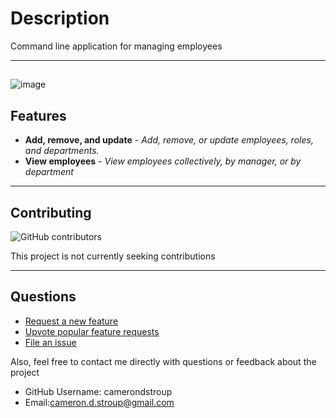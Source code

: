 # Description
Command line application for managing employees  

---
## 
![image](https://user-images.githubusercontent.com/90347622/169601510-db831d26-e43d-45a8-aa67-772980bc6615.png)



    



## Features
- **Add, remove, and update** - *Add, remove, or update employees, roles, and  departments.*
- **View employees** - *View employees collectively, by manager, or by department*



---
## Contributing
![GitHub contributors](https://img.shields.io/github/contributors/jscottrumptz/employee-tracker)

This project is not currently seeking contributions

---
## Questions

- [Request a new feature](mailto:jscott@rumptz.tech?subject=Feature%20request%20for%20employee-tracker)
- [Upvote popular feature requests](https://github.com/jscottrumptz/employee-tracker/issues?q=is%3Aopen+is%3Aissue+label%3Afeature-request+sort%3Areactions-%2B1-desc?target=_blank)
- [File an issue](https://github.com/jscottrumptz/employee-tracker/issues/new/?target=_blank)

Also, feel free to contact me directly with questions or feedback about the project
- GitHub Username: camerondstroup
- Email:cameron.d.stroup@gmail.com
